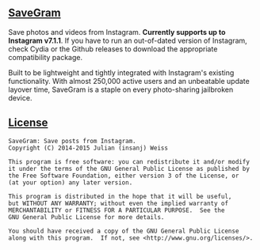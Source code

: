 ## [SaveGram](http://apt.thebigboss.org/mobileweb/onepackage.php?bundleid=com.insanj.savegram&db=0)

Save photos and videos from Instagram. **Currently supports up to Instagram v7.1.1**. If you have to run an out-of-dated version of Instagram, check Cydia or the Github releases to download the appropriate compatibility package.

Built to be lightweight and tightly integrated with Instagram's existing functionality. With almost 250,000 active users and an unbeatable update layover time, SaveGram is a staple on every photo-sharing jailbroken device.

## [License](LICENSE.md)

	SaveGram: Save posts from Instagram.
	Copyright (C) 2014-2015 Julian (insanj) Weiss
	
    This program is free software: you can redistribute it and/or modify
    it under the terms of the GNU General Public License as published by
    the Free Software Foundation, either version 3 of the License, or
    (at your option) any later version.

    This program is distributed in the hope that it will be useful,
    but WITHOUT ANY WARRANTY; without even the implied warranty of
    MERCHANTABILITY or FITNESS FOR A PARTICULAR PURPOSE.  See the
    GNU General Public License for more details.

    You should have received a copy of the GNU General Public License
    along with this program.  If not, see <http://www.gnu.org/licenses/>.
